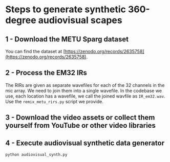 # Steps to generate synthetic 360-degree audiovisual scapes

## 1 - Download the METU Sparg dataset

You can find the dataset at [https://zenodo.org/records/2635758](https://zenodo.org/records/2635758).

## 2 - Process the EM32 IRs

The RIRs are given as separate wavefiles for each of the 32 channels in the mic array. We need to join them into a single wavefile. In the codebase we use, each location has a wavefile, we call the joined wavfile as `IR_em32.wav`. Use the `remix_metu_rirs.py` script we provide.

## 3 - Download the video assets or collect them yourself from YouTube or other video libraries

## 4 - Execute audiovisual synthetic data generator

```
python audiovisual_synth.py
```
